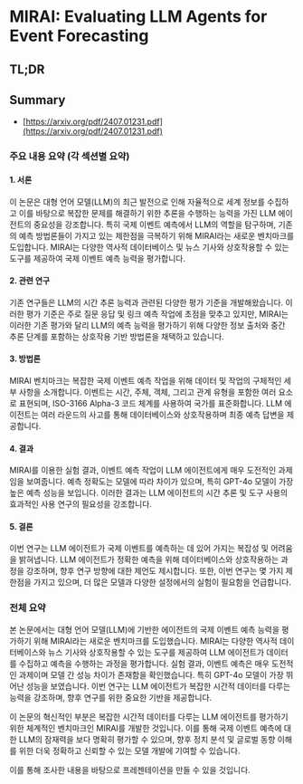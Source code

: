 # MIRAI: Evaluating LLM Agents for Event Forecasting
## TL;DR
## Summary
- [https://arxiv.org/pdf/2407.01231.pdf](https://arxiv.org/pdf/2407.01231.pdf)

### 주요 내용 요약 (각 섹션별 요약)

#### 1. 서론
이 논문은 대형 언어 모델(LLM)의 최근 발전으로 인해 자율적으로 세계 정보를 수집하고 이를 바탕으로 복잡한 문제를 해결하기 위한 추론을 수행하는 능력을 가진 LLM 에이전트의 중요성을 강조합니다. 특히 국제 이벤트 예측에서 LLM의 역할을 탐구하며, 기존의 예측 방법론들이 가지고 있는 제한점을 극복하기 위해 MIRAI라는 새로운 벤치마크를 도입합니다. MIRAI는 다양한 역사적 데이터베이스 및 뉴스 기사와 상호작용할 수 있는 도구를 제공하여 국제 이벤트 예측 능력을 평가합니다.

#### 2. 관련 연구
기존 연구들은 LLM의 시간 추론 능력과 관련된 다양한 평가 기준을 개발해왔습니다. 이러한 평가 기준은 주로 질문 응답 및 링크 예측 작업에 초점을 맞추고 있지만, MIRAI는 이러한 기존 평가와 달리 LLM의 예측 능력을 평가하기 위해 다양한 정보 출처와 중간 추론 단계를 포함하는 상호작용 기반 방법론을 채택하고 있습니다.

#### 3. 방법론
MIRAI 벤치마크는 복잡한 국제 이벤트 예측 작업을 위해 데이터 및 작업의 구체적인 세부 사항을 소개합니다. 이벤트는 시간, 주체, 객체, 그리고 관계 유형을 포함한 여러 요소로 표현되며, ISO-3166 Alpha-3 코드 체계를 사용하여 국가를 표준화합니다. LLM 에이전트는 여러 라운드의 사고를 통해 데이터베이스와 상호작용하며 최종 예측 답변을 제공합니다.

#### 4. 결과
MIRAI를 이용한 실험 결과, 이벤트 예측 작업이 LLM 에이전트에게 매우 도전적인 과제임을 보여줍니다. 예측 정확도는 모델에 따라 차이가 있으며, 특히 GPT-4o 모델이 가장 높은 예측 성능을 보입니다. 이러한 결과는 LLM 에이전트의 시간 추론 및 도구 사용의 효과적인 사용 연구의 필요성을 강조합니다.

#### 5. 결론
이번 연구는 LLM 에이전트가 국제 이벤트를 예측하는 데 있어 가지는 복잡성 및 어려움을 밝혀냅니다. LLM 에이전트가 정확한 예측을 위해 데이터베이스와 상호작용하는 과정을 강조하며, 향후 연구 방향에 대한 제언도 제시합니다. 또한, 이번 연구는 몇 가지 제한점을 가지고 있으며, 더 많은 모델과 다양한 설정에서의 실험이 필요함을 언급합니다.

### 전체 요약
본 논문에서는 대형 언어 모델(LLM)에 기반한 에이전트의 국제 이벤트 예측 능력을 평가하기 위해 MIRAI라는 새로운 벤치마크를 도입했습니다. MIRAI는 다양한 역사적 데이터베이스와 뉴스 기사와 상호작용할 수 있는 도구를 제공하여 LLM 에이전트가 데이터를 수집하고 예측을 수행하는 과정을 평가합니다. 실험 결과, 이벤트 예측은 매우 도전적인 과제이며 모델 간 성능 차이가 존재함을 확인했습니다. 특히 GPT-4o 모델이 가장 뛰어난 성능을 보였습니다. 이번 연구는 LLM 에이전트가 복잡한 시간적 데이터를 다루는 능력을 강조하며, 향후 연구를 위한 중요한 기반을 제공합니다.

이 논문의 혁신적인 부분은 복잡한 시간적 데이터를 다루는 LLM 에이전트를 평가하기 위한 체계적인 벤치마크인 MIRAI를 개발한 것입니다. 이를 통해 국제 이벤트 예측에 대한 LLM의 잠재력을 보다 명확히 평가할 수 있으며, 향후 정치 분석 및 글로벌 동향 이해를 위한 더욱 정확하고 신뢰할 수 있는 모델 개발에 기여할 수 있습니다.

이를 통해 조사한 내용을 바탕으로 프레젠테이션을 만들 수 있을 것입니다.